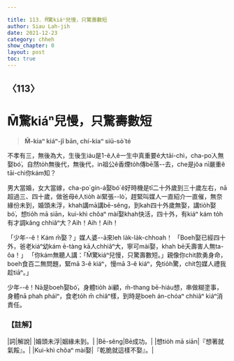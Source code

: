 ```yaml
---

title: 113. M̄驚kiáⁿ兒慢，只驚壽數短
author: Siau Lah-jih
date: 2021-12-23
category: chheh
show_chapter: 0
layout: post
toc: true
---
```

  
## 〈113〉
# M̄驚kiáⁿ兒慢，只驚壽數短
>**M̄-kiaⁿ kiáⁿ-jî bān, chí-kiaⁿ siū-sò͘ té**

不孝有三，無後為大，生後生iáu是1-ê人ê一生中真重要ê大tāi-chì，cha-po͘人無娶bó͘，自然to̍h無後代，無後代，in祖公ê香煙to̍h傳bē落--去，che是jŏa nī嚴重ê tāi-chì你kám知？

男大當婚，女大當嫁，cha-po͘ gín-á娶bó͘ ê好時機是tī二十外歲到三十歲左右，nā超過三、四十歲，做爸母ê人tio̍h ài緊張--lò͘，趕緊叫媒人一直紹介一直催，無奈緣份未到，婚頭未浮，khah講mā講bē-sêng，到kah四十外歲無娶，講tio̍h娶bó͘，想tio̍h mā siān，kui-khì chŏaⁿ mài娶khah快活，四十外，有kiáⁿ kám to̍h有才調kâng chhiâⁿ大？Aih！Aih！Aih！

「少年--ê！Kám m̄娶？」媒人婆--ā來leh la̍k-la̍k-chhoah！
「Boeh娶已經四十外，爸老kiáⁿ幼kám ē-tàng kā人chhiâⁿ大，寧可mài娶，khah bē夭壽害人無ta-ôa！」 
「你kám無聽人講：「M̄驚kiáⁿ兒慢，只驚壽數短。」親像你chit款勇身命，boeh食百二無問題，緊mā 3-ê kiáⁿ，慢mā 3-ê kiáⁿ，免tio̍h驚，chit包媒人禮我趁tiāⁿ。」

少年--ê！Nā是boeh娶bó͘，身體tio̍h ài顧，m̄-thang bē-hiáu想，串做糊塗事，身體nā phah pháiⁿ，食老to̍h m̄ chiâⁿ樣，到時是boeh án-chóaⁿ chhiâⁿ kiáⁿ消責任。

### 【註解】

|詞|解說|
|婚頭未浮|姻緣未到。|
|Bē-sêng|Bē成功。|
|想tio̍h mā siān|『想著就氣餒』。|
|Kui-khì chŏaⁿ mài娶|『乾脆就這樣不娶』。|
